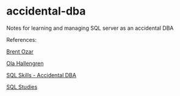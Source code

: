 # accidental-dba
Notes for learning and managing SQL server as an accidental DBA

References:

[Brent Ozar](https://www.brentozar.com/)

[Ola Hallengren](https://ola.hallengren.com/)

[SQL Skills - Accidental DBA](https://www.sqlskills.com/help/accidental-dba/)

[SQL Studies](https://sqlstudies.com/sql-homework/)